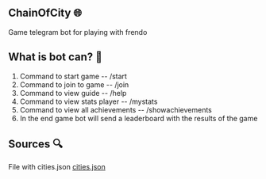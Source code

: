 ## ChainOfCity 🌐

Game telegram bot for playing with frendo

## What is bot can? 🗻

1. Command to start game -- /start
2. Command to join to game -- /join
3. Command to view guide -- /help
4. Command to view stats player -- /mystats
5. Command to view all achievements -- /showachievements
6. In the end game bot will send a leaderboard with the results of the game

## Sources 🔍

File with cities.json [cities.json](https://github.com/aZolo77/citiesBase/blob/master/cities.json)
